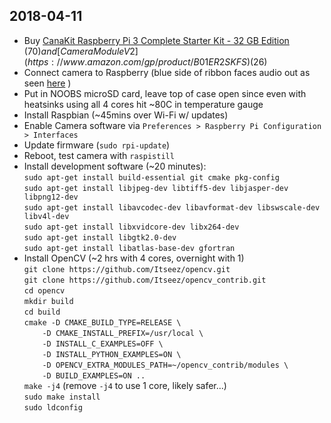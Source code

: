 ## 2018-04-11

- Buy [CanaKit Raspberry Pi 3 Complete Starter Kit - 32 GB Edition](https://www.canakit.com/raspberry-pi-3-starter-kit.html) ($70) and [Camera Module V2](https://www.amazon.com/gp/product/B01ER2SKFS) ($26)
- Connect camera to Raspberry (blue side of ribbon faces audio out as seen [here](https://projects.raspberrypi.org/en/projects/getting-started-with-picamera/4) )
- Put in NOOBS microSD card, leave top of case open since even with heatsinks using all 4 cores hit ~80C in temperature gauge
- Install Raspbian (~45mins over Wi-Fi w/ updates)
- Enable Camera software via `Preferences > Raspberry Pi Configuration > Interfaces`
- Update firmware (`sudo rpi-update`)
- Reboot, test camera with `raspistill`
- Install development software (~20 minutes):  
`sudo apt-get install build-essential git cmake pkg-config`  
`sudo apt-get install libjpeg-dev libtiff5-dev libjasper-dev libpng12-dev`  
`sudo apt-get install libavcodec-dev libavformat-dev libswscale-dev libv4l-dev`  
`sudo apt-get install libxvidcore-dev libx264-dev`  
`sudo apt-get install libgtk2.0-dev`  
`sudo apt-get install libatlas-base-dev gfortran`  
- Install OpenCV (~2 hrs with 4 cores, overnight with 1)  
`git clone https://github.com/Itseez/opencv.git`  
`git clone https://github.com/Itseez/opencv_contrib.git`   	
`cd opencv`  
`mkdir build`  
`cd build`  
`cmake -D CMAKE_BUILD_TYPE=RELEASE \`  
`    -D CMAKE_INSTALL_PREFIX=/usr/local \`  
`    -D INSTALL_C_EXAMPLES=OFF \`  
`    -D INSTALL_PYTHON_EXAMPLES=ON \`  
`    -D OPENCV_EXTRA_MODULES_PATH=~/opencv_contrib/modules \`  
`    -D BUILD_EXAMPLES=ON ..`  
`make -j4` (remove `-j4` to use 1 core, likely safer...)  
`sudo make install`  
`sudo ldconfig`  

